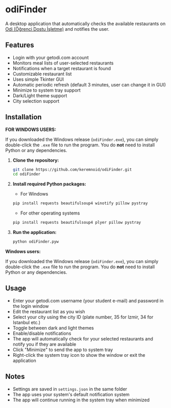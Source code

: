 # odiFinder

A desktop application that automatically checks the available restaurants on [Odi (Öğrenci Dostu İşletme)](https://getodi.com/) and notifies the user.

## Features

- Login with your getodi.com account
- Monitors meal lists of user-selected restaurants
- Notifications when a target restaurant is found
- Customizable restaurant list
- Uses simple Tkinter GUI
- Automatic periodic refresh (default 3 minutes, user can change it in GUI)
- Minimize to system tray support
- Dark/Light theme support
- City selection support

## Installation

**FOR WINDOWS USERS:**

If you downloaded the Windows release (`odiFinder.exe`), you can simply double-click the `.exe` file to run the program. You do **not** need to install Python or any dependencies.

1. **Clone the repository:**
   ```sh
   git clone https://github.com/keremnoid/odiFinder.git
   cd odiFinder
   ```

2. **Install required Python packages:**

   - For Windows
   ```sh
   pip install requests beautifulsoup4 winotify pillow pystray
   ```
   - For other operating systems
   ```sh
   pip install requests beautifulsoup4 plyer pillow pystray
   ```

3. **Run the application:**
   ```sh
   python odiFinder.pyw
   ```

**Windows users:**

If you downloaded the Windows release (`odiFinder.exe`), you can simply double-click the `.exe` file to run the program. You do **not** need to install Python or any dependencies.

## Usage

- Enter your getodi.com username (your student e-mail) and password in the login window
- Edit the restaurant list as you wish
- Select your city using the city ID (plate number, 35 for Izmir, 34 for Istanbul etc.)
- Toggle between dark and light themes
- Enable/disable notifications
- The app will automatically check for your selected restaurants and notify you if they are available
- Click "Minimize" to send the app to system tray
- Right-click the system tray icon to show the window or exit the application

## Notes

- Settings are saved in `settings.json` in the same folder
- The app uses your system's default notification system
- The app will continue running in the system tray when minimized
